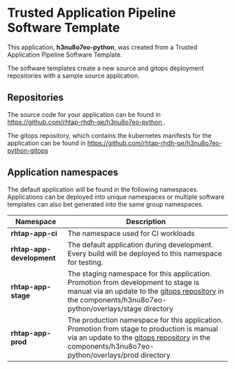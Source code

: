 # Trusted Application Pipeline Software Template

This application, **h3nu8o7eo-python**, was created from a Trusted Application Pipeline Software Template.

The software templates create a new source and gitops deployment repositories with a sample source application. 

## Repositories

The source code for your application can be found in [https://github.com/rhtap-rhdh-qe/h3nu8o7eo-python ](https://github.com/rhtap-rhdh-qe/h3nu8o7eo-python ).
 
The gitops repository, which contains the kubernetes manifests for the application can be found in 
[https://github.com/rhtap-rhdh-qe/h3nu8o7eo-python-gitops ](https://github.com/rhtap-rhdh-qe/h3nu8o7eo-python-gitops ) 

## Application namespaces 

The default application will be found in the following namespaces. Applications can be deployed into unique namespaces or multiple software templates can also bet generated into the same group namespaces.  

|  Namespace   |  Description   |  
| -------- | -------- |
| **rhtap-app-ci** | The namespace used for CI workloads |
| **rhtap-app-development** | The default application during development. Every build will be deployed to this namespace for testing. |
| **rhtap-app-stage** | The staging namespace for this application. Promotion from development to stage is manual via an update to the [gitops repository](https://github.com/rhtap-rhdh-qe/h3nu8o7eo-python-gitops ) in the components/h3nu8o7eo-python/overlays/stage directory |
| **rhtap-app-prod** | The production namespace for this application. Promotion from stage to production is manual via an update to the [gitops repository](https://github.com/rhtap-rhdh-qe/h3nu8o7eo-python-gitops ) in the components/h3nu8o7eo-python/overlays/prod directory |